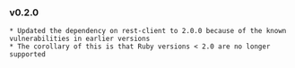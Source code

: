 ### v0.2.0
    * Updated the dependency on rest-client to 2.0.0 because of the known vulnerabilities in earlier versions
    * The corollary of this is that Ruby versions < 2.0 are no longer supported
